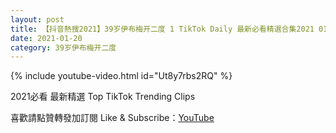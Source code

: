 ```yaml
---
layout: post
title: 【抖音熱搜2021】39岁伊布梅开二度 1 TikTok Daily 最新必看精選合集2021 01 20
date: 2021-01-20
category: 39岁伊布梅开二度
---
```


{% include youtube-video.html id="Ut8y7rbs2RQ" %}

2021必看 最新精選 Top TikTok Trending Clips

喜歡請點贊轉發加訂閱 Like & Subscribe：[YouTube](https://www.youtube.com/channel/UCAoR7VcanIPd04uEq_GIylA/videos)

